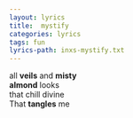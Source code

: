 ```yaml
---
layout: lyrics
title:  mystify
categories: lyrics
tags: fun
lyrics-path: inxs-mystify.txt
---
```


all **veils** and **misty**  
**almond** looks  
that chill divine  
That **tangles** me

